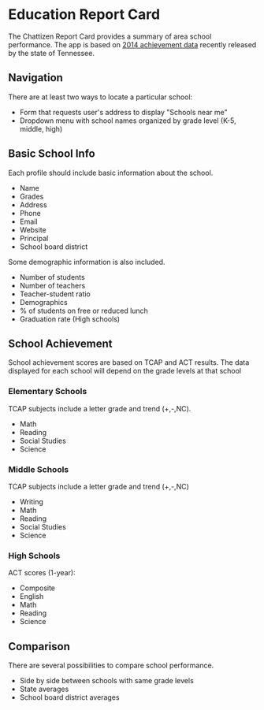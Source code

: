 # Education Report Card

The Chattizen Report Card provides a summary of area school performance. The app is based on [2014 achievement data](http://tn.gov/education/data/tcap_2014_districts.shtml) recently released by the state of Tennessee.

## Navigation

There are at least two ways to locate a particular school:

+ Form that requests user's address to display "Schools near me"
+ Dropdown menu with school names organized by grade level (K-5, middle, high)


## Basic School Info

Each profile should include basic information about the school.

+ Name
+ Grades
+ Address
+ Phone
+ Email
+ Website
+ Principal
+ School board district

Some demographic information is also included.

+ Number of students
+ Number of teachers
+ Teacher-student ratio
+ Demographics
+ % of students on free or reduced lunch
+ Graduation rate (High schools)

## School Achievement

School achievement scores are based on TCAP and ACT results. The data displayed for each school will depend on the grade levels at that school

### Elementary Schools

TCAP subjects include a letter grade and trend (+,-,NC).

+ Math
+ Reading
+ Social Studies
+ Science

### Middle Schools

TCAP subjects include a letter grade and trend (+,-,NC)

+ Writing
+ Math
+ Reading
+ Social Studies
+ Science

### High Schools

ACT scores (1-year):

+ Composite
+ English
+ Math
+ Reading
+ Science

## Comparison

There are several possibilities to compare school performance.

+ Side by side between schools with same grade levels
+ State averages
+ School board district averages
